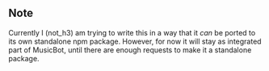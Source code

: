 ## Note
Currently I (not_h3) am trying to write this in a way that it *can* be ported to its own standalone npm package. However, for now it will stay as integrated part of MusicBot, until there are enough requests to make it a standalone package.